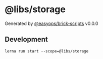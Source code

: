 # @libs/storage

Generated by [@easyops/brick-scripts] v0.0.0

## Development

`lerna run start --scope=@libs/storage`

[@easyops/brick-scripts]: https://git.easyops.local/anyclouds/brick-next/tree/master/packages/brick-scripts
